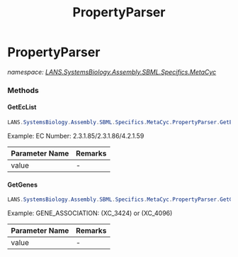 ﻿---
title: PropertyParser
---

# PropertyParser
_namespace: [LANS.SystemsBiology.Assembly.SBML.Specifics.MetaCyc](N-LANS.SystemsBiology.Assembly.SBML.Specifics.MetaCyc.html)_





### Methods

#### GetEcList
```csharp
LANS.SystemsBiology.Assembly.SBML.Specifics.MetaCyc.PropertyParser.GetEcList(System.String)
```
Example:
 EC Number: 2.3.1.85/2.3.1.86/4.2.1.59

|Parameter Name|Remarks|
|--------------|-------|
|value|-|


#### GetGenes
```csharp
LANS.SystemsBiology.Assembly.SBML.Specifics.MetaCyc.PropertyParser.GetGenes(System.String)
```
Example: 
 GENE_ASSOCIATION: (XC_3424) or (XC_4096)

|Parameter Name|Remarks|
|--------------|-------|
|value|-|



